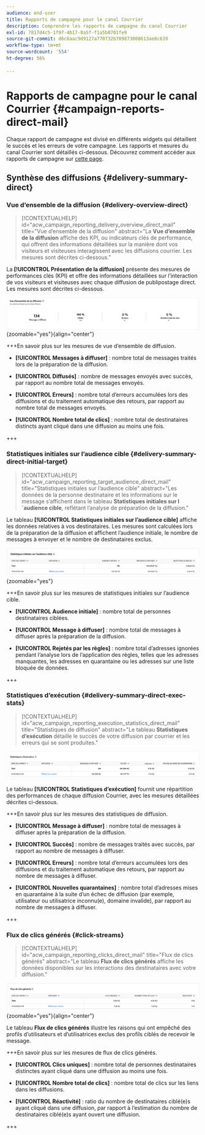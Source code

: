 ```yaml
---
audience: end-user
title: Rapports de campagne pour le canal Courrier
description: Comprendre les rapports de campagne du canal Courrier
exl-id: 7817d4c5-1f97-4b17-8a5f-f1a5b8701fe9
source-git-commit: d6c6aac9d9127a770732b709873008613ae8c639
workflow-type: tm+mt
source-wordcount: '554'
ht-degree: 56%

---
```


# Rapports de campagne pour le canal Courrier {#campaign-reports-direct-mail}

Chaque rapport de campagne est divisé en différents widgets qui détaillent le succès et les erreurs de votre campagne. Les rapports et mesures du canal Courrier sont détaillés ci-dessous. Découvrez comment accéder aux rapports de campagne sur [cette page](campaign-reports.md).

## Synthèse des diffusions {#delivery-summary-direct}

### Vue d’ensemble de la diffusion {#delivery-overview-direct}

>[!CONTEXTUALHELP]
>id="acw_campaign_reporting_delivery_overview_direct_mail"
>title="Vue d’ensemble de la diffusion"
>abstract="La **Vue d’ensemble de la diffusion** affiche des KPI, ou indicateurs clés de performance, qui offrent des informations détaillées sur la manière dont vos visiteurs et visiteuses interagissent avec les diffusions courrier. Les mesures sont décrites ci-dessous."

La **[!UICONTROL Présentation de la diffusion]** présente des mesures de performances clés (KPI) et offre des informations détaillées sur l’interaction de vos visiteurs et visiteuses avec chaque diffusion de publipostage direct. Les mesures sont décrites ci-dessous.

![Présentation des mesures de diffusion des campagnes de publipostage direct](assets/direct-mail-campaign-overview.png){zoomable="yes"}{align="center"}

+++En savoir plus sur les mesures de vue d’ensemble de diffusion.

* **[!UICONTROL Messages à diffuser]** : nombre total de messages traités lors de la préparation de la diffusion.

* **[!UICONTROL Diffusés]** : nombre de messages envoyés avec succès, par rapport au nombre total de messages envoyés.

* **[!UICONTROL Erreurs]** : nombre total d’erreurs accumulées lors des diffusions et du traitement automatique des retours, par rapport au nombre total de messages envoyés.

* **[!UICONTROL Nombre total de clics]** : nombre total de destinataires distincts ayant cliqué dans une diffusion au moins une fois.

+++

### Statistiques initiales sur l’audience cible {#delivery-summary-direct-initial-target}

>[!CONTEXTUALHELP]
>id="acw_campaign_reporting_target_audience_direct_mail"
>title="Statistiques initiales sur l’audience cible"
>abstract="Les données de la personne destinataire et les informations sur le message s’affichent dans le tableau **Statistiques initiales sur l´audience cible**, reflétant l’analyse de préparation de la diffusion."

Le tableau **[!UICONTROL Statistiques initiales sur l’audience cible]** affiche les données relatives à vos destinataires. Les mesures sont calculées lors de la préparation de la diffusion et affichent l’audience initiale, le nombre de messages à envoyer et le nombre de destinataires exclus.

![Statistiques de l’audience cible initiale des campagnes par publipostage direct](assets/direct-mail-campaign-target-audience.png){zoomable="yes"}

+++En savoir plus sur les mesures de statistiques initiales sur l’audience cible.

* **[!UICONTROL Audience initiale]** : nombre total de personnes destinataires ciblées.

* **[!UICONTROL Message à diffuser]** : nombre total de messages à diffuser après la préparation de la diffusion.

* **[!UICONTROL Rejetés par les règles]** : nombre total d’adresses ignorées pendant l’analyse lors de l’application des règles, telles que les adresses manquantes, les adresses en quarantaine ou les adresses sur une liste bloquée de données.

+++

### Statistiques d’exécution {#delivery-summary-direct-exec-stats}

>[!CONTEXTUALHELP]
>id="acw_campaign_reporting_execution_statistics_direct_mail"
>title="Statistiques de diffusion"
>abstract="Le tableau **Statistiques d’exécution** détaille le succès de votre diffusion par courrier et les erreurs qui se sont produites."

![Statistiques d’exécution des campagnes Courrier](assets/direct-mail-campaign-exec.png)

Le tableau **[!UICONTROL Statistiques d’exécution]** fournit une répartition des performances de chaque diffusion Courrier, avec les mesures détaillées décrites ci-dessous.

+++En savoir plus sur les mesures des statistiques de diffusion.

* **[!UICONTROL Message à diffuser]** : nombre total de messages à diffuser après la préparation de la diffusion.

* **[!UICONTROL Succès]** : nombre de messages traités avec succès, par rapport au nombre de messages à diffuser.

* **[!UICONTROL Erreurs]** : nombre total d’erreurs accumulées lors des diffusions et du traitement automatique des retours, par rapport au nombre de messages à diffuser.

* **[!UICONTROL Nouvelles quarantaines]** : nombre total d’adresses mises en quarantaine à la suite d’un échec de diffusion (par exemple, utilisateur ou utilisatrice inconnu(e), domaine invalide), par rapport au nombre de messages à diffuser.

+++

### Flux de clics générés {#click-streams}

>[!CONTEXTUALHELP]
>id="acw_campaign_reporting_clicks_direct_mail"
>title="Flux de clics générés"
>abstract="Le tableau **Flux de clics générés** affiche les données disponibles sur les interactions des destinataires avec votre diffusion."

![Diffuser des données en continu pour les campagnes de publipostage direct](assets/direct-mail-campaign-clicks.png){zoomable="yes"}{align="center"}

Le tableau **Flux de clics générés** illustre les raisons qui ont empêché des profils d’utilisateurs et d’utilisatrices exclus des profils ciblés de recevoir le message.

+++En savoir plus sur les mesures de flux de clics générés.

* **[!UICONTROL Clics uniques]** : nombre total de personnes destinataires distinctes ayant cliqué dans une diffusion au moins une fois.

* **[!UICONTROL Nombre total de clics]** : nombre total de clics sur les liens dans les diffusions.

* **[!UICONTROL Réactivité]** : ratio du nombre de destinataires ciblé(e)s ayant cliqué dans une diffusion, par rapport à l’estimation du nombre de destinataires ciblé(e)s ayant ouvert une diffusion.

+++